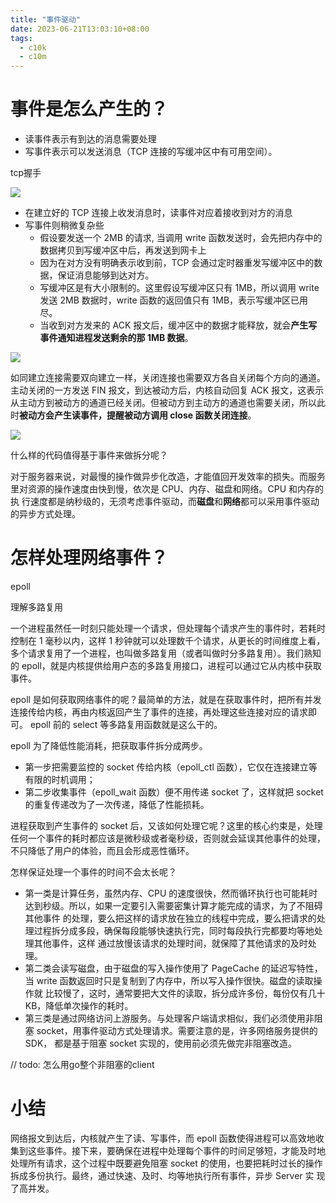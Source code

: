 ```yaml
---
title: "事件驱动"
date: 2023-06-21T13:03:10+08:00
tags:
  - c10k
  - c10m
---
```


# 事件是怎么产生的？

- 读事件表示有到达的消息需要处理
- 写事件表示可以发送消息（TCP 连接的写缓冲区中有可用空间）。

tcp握手

![](https://static001.geekbang.org/resource/image/73/98/73b9d890c7087531b51180ada6e65f98.png?wh=909*628)

- 在建立好的 TCP 连接上收发消息时，读事件对应着接收到对方的消息
- 写事件则稍微复杂些
  - 假设要发送一个 2MB 的请求, 当调用 write 函数发送时，会先把内存中的数据拷贝到写缓冲区中后，再发送到网卡上
  - 因为在对方没有明确表示收到前，TCP 会通过定时器重发写缓冲区中的数据，保证消息能够到达对方。
  - 写缓冲区是有大小限制的。这里假设写缓冲区只有 1MB，所以调用 write 发送 2MB 数据时，write 函数的返回值只有 1MB，表示写缓冲区已用尽。
  - 当收到对方发来的 ACK 报文后，缓冲区中的数据才能释放，就会**产生写事件通知进程发送剩余的那 1MB 数据**。

![](https://static001.geekbang.org/resource/image/c5/7a/c524965bee6407bd716c7dc33bdd437a.png?wh=903*477)

如同建立连接需要双向建立一样，关闭连接也需要双方各自关闭每个方向的通道。主动关闭的一方发送 FIN 报文，到达被动方后，内核自动回复 ACK 报文，这表示
从主动方到被动方的通道已经关闭。但被动方到主动方的通道也需要关闭，所以此时**被动方会产生读事件，提醒被动方调用 close 函数关闭连接**。

![](https://static001.geekbang.org/resource/image/b7/96/b73164fd504cc2574066f526ebee7596.png?wh=893*627)

什么样的代码值得基于事件来做拆分呢？

对于服务器来说，对最慢的操作做异步化改造，才能值回开发效率的损失。而服务里对资源的操作速度由快到慢，依次是 CPU、内存、磁盘和网络。CPU 和内存的执
行速度都是纳秒级的，无须考虑事件驱动，而**磁盘**和**网络**都可以采用事件驱动的异步方式处理。

# 怎样处理网络事件？

epoll

理解多路复用

一个进程虽然任一时刻只能处理一个请求，但处理每个请求产生的事件时，若耗时控制在 1 毫秒以内，这样 1 秒钟就可以处理数千个请求，从更长的时间维度上看，
多个请求复用了一个进程，也叫做多路复用（或者叫做时分多路复用）。我们熟知的 epoll，就是内核提供给用户态的多路复用接口，进程可以通过它从内核中获取
事件。

epoll 是如何获取网络事件的呢？最简单的方法，就是在获取事件时，把所有并发连接传给内核，再由内核返回产生了事件的连接，再处理这些连接对应的请求即可。
epoll 前的 select 等多路复用函数就是这么干的。

epoll 为了降低性能消耗，把获取事件拆分成两步。

- 第一步把需要监控的 socket 传给内核（epoll_ctl 函数），它仅在连接建立等有限的时机调用；
- 第二步收集事件（epoll_wait 函数）便不用传递 socket 了，这样就把 socket 的重复传递改为了一次传递，降低了性能损耗。

进程获取到产生事件的 socket 后，又该如何处理它呢？这里的核心约束是，处理任何一个事件的耗时都应该是微秒级或者毫秒级，否则就会延误其他事件的处理，
不只降低了用户的体验，而且会形成恶性循环。

怎样保证处理一个事件的时间不会太长呢？

- 第一类是计算任务，虽然内存、CPU 的速度很快，然而循环执行也可能耗时达到秒级。所以，如果一定要引入需要密集计算才能完成的请求，为了不阻碍其他事件
  的处理，要么把这样的请求放在独立的线程中完成，要么把请求的处理过程拆分成多段，确保每段能够快速执行完，同时每段执行完都要均等地处理其他事件，这样
  通过放慢该请求的处理时间，就保障了其他请求的及时处理。
- 第二类会读写磁盘，由于磁盘的写入操作使用了 PageCache 的延迟写特性，当 write 函数返回时只是复制到了内存中，所以写入操作很快。磁盘的读取操作就
  比较慢了，这时，通常要把大文件的读取，拆分成许多份，每份仅有几十 KB，降低单次操作的耗时。
- 第三类是通过网络访问上游服务。与处理客户端请求相似，我们必须使用非阻塞 socket，用事件驱动方式处理请求。需要注意的是，许多网络服务提供的 SDK，
  都是基于阻塞 socket 实现的，使用前必须先做完非阻塞改造。

// todo: 怎么用go整个非阻塞的client

# 小结

网络报文到达后，内核就产生了读、写事件，而 epoll 函数使得进程可以高效地收集到这些事件。接下来，要确保在进程中处理每个事件的时间足够短，才能及时地
处理所有请求，这个过程中既要避免阻塞 socket 的使用，也要把耗时过长的操作拆成多份执行。最终，通过快速、及时、均等地执行所有事件，异步 Server 实
现了高并发。
